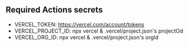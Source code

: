 ## Required Actions secrets

- VERCEL_TOKEN: https://vercel.com/account/tokens
- VERCEL_PROJECT_ID: npx vercel & .vercel/project.json's projectOd
- VERCEL_ORG_ID: npx vercel & .vercel/project.json's orgId
